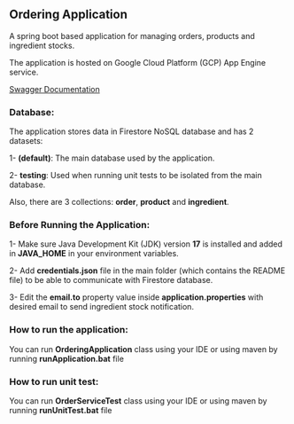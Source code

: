 ## Ordering Application

A spring boot based application for managing orders, products and ingredient stocks.

The application is hosted on Google Cloud Platform (GCP) App Engine service.

<a href="https://inspired-bazaar-431614-v1.nw.r.appspot.com/api/swagger-ui/index.html#" target="_blank">Swagger
Documentation</a>

### Database:

The application stores data in Firestore NoSQL database and has 2 datasets:

1- **(default)**: The main database used by the application.

2- **testing**: Used when running unit tests to be isolated from the main database.

Also, there are 3 collections: **order**, **product** and **ingredient**.

### Before Running the Application:

1- Make sure Java Development Kit (JDK) version **17** is installed and added in **JAVA_HOME** in your environment
variables.

2- Add **credentials.json** file in the main folder (which contains the README file) to be able to communicate with
Firestore database.

3- Edit the **email.to** property value inside **application.properties** with desired email to send ingredient stock
notification.

### How to run the application:

You can run **OrderingApplication** class using your IDE or using maven by running **runApplication.bat** file

### How to run unit test:

You can run **OrderServiceTest** class using your IDE or using maven by running **runUnitTest.bat** file

